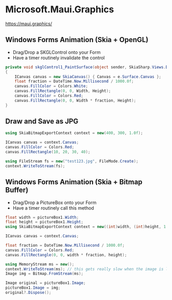 # Microsoft.Maui.Graphics
https://maui.graphics/

## Windows Forms Animation (Skia + OpenGL)

* Drag/Drop a SKGLControl onto your Form
* Have a timer routinely invalidate the control

```cs
private void skglControl1_PaintSurface(object sender, SkiaSharp.Views.Desktop.SKPaintGLSurfaceEventArgs e)
{
    ICanvas canvas = new SkiaCanvas() { Canvas = e.Surface.Canvas };
    float fraction = DateTime.Now.Millisecond / 1000.0f;
    canvas.FillColor = Colors.White;
    canvas.FillRectangle(0, 0, Width, Height);
    canvas.FillColor = Colors.Red;
    canvas.FillRectangle(0, 0, Width * fraction, Height);
}
```

## Draw and Save as JPG

```cs
using SkiaBitmapExportContext context = new(400, 300, 1.0f);

ICanvas canvas = context.Canvas;
canvas.FillColor = Colors.Red;
canvas.FillRectangle(10, 20, 30, 40);

using FileStream fs = new("test123.jpg", FileMode.Create);
context.WriteToStream(fs);
```

## Windows Forms Animation (Skia + Bitmap Buffer)

* Drag/Drop a PictureBox onto your Form
* Have a timer routinely call this method

```cs
float width = pictureBox1.Width;
float height = pictureBox1.Height;
using SkiaBitmapExportContext context = new((int)width, (int)height, 1.0f);

ICanvas canvas = context.Canvas;

float fraction = DateTime.Now.Millisecond / 1000.0f;
canvas.FillColor = Colors.Red;
canvas.FillRectangle(0, 0, width * fraction, height);

using MemoryStream ms = new();
context.WriteToStream(ms); // this gets really slow when the image is large
Image img = Bitmap.FromStream(ms);

Image original = pictureBox1.Image;
pictureBox1.Image = img;
original?.Dispose();
```
